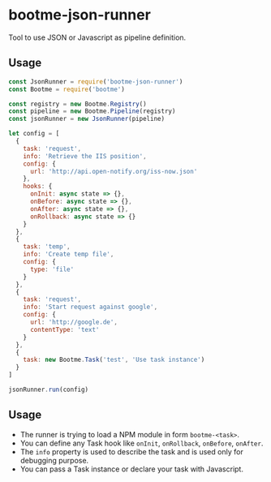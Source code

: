 # bootme-json-runner

Tool to use JSON or Javascript as pipeline definition.

## Usage

```js
const JsonRunner = require('bootme-json-runner')
const Bootme = require('bootme')

const registry = new Bootme.Registry()
const pipeline = new Bootme.Pipeline(registry)
const jsonRunner = new JsonRunner(pipeline)

let config = [
  {
    task: 'request',
    info: 'Retrieve the IIS position',
    config: {
      url: 'http://api.open-notify.org/iss-now.json'
    },
    hooks: {
      onInit: async state => {},
      onBefore: async state => {},
      onAfter: async state => {},
      onRollback: async state => {}
    }
  },
  {
    task: 'temp',
    info: 'Create temp file',
    config: {
      type: 'file'
    }
  },
  {
    task: 'request',
    info: 'Start request against google',
    config: {
      url: 'http://google.de',
      contentType: 'text'
    }
  },
  {
    task: new Bootme.Task('test', 'Use task instance')
  }
]

jsonRunner.run(config)

```

## Usage

- The runner is trying to load a NPM module in form `bootme-<task>`.
- You can define any Task hook like `onInit`, `onRollback`, `onBefore`, `onAfter`.
- The `info` property is used to describe the task and is used only for debugging purpose.
- You can pass a Task instance or declare your task with Javascript.

